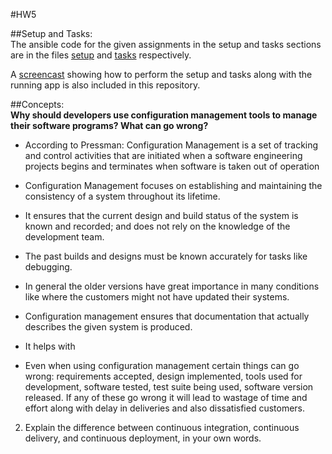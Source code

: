 #HW5   
   
##Setup and Tasks:   
The ansible code for the given assignments in the setup and tasks sections are in the files [setup](setup.yml) and [tasks](tasks.yml) respectively.    

A [screencast](https://youtu.be/yx4HeeMmK5o) showing how to perform the setup and tasks along with the running app is also included in this repository.   

##Concepts:   
**Why should developers use configuration management tools to manage their software programs? What can go wrong?**     

- According to Pressman: Configuration Management is a set of tracking and control activities that are initiated when a software engineering projects begins and terminates when software is taken out of operation
- Configuration Management focuses on establishing and maintaining the consistency of a system throughout its lifetime.   
- It ensures that the current design and build status of the system is known and recorded; and does not rely on the knowledge of the development team. 
- The past builds and designs must be known accurately for tasks like debugging. 
- In general the older versions have great importance in many conditions like where the customers might not have updated their systems. 
- Configuration management ensures that documentation that actually describes the given system is produced.
-  It helps with   
    
     
- Even when using configuration management certain things can go wrong:
requirements accepted, design implemented, tools used for development, software tested, test suite being used, software version released.
If any of these go wrong it will lead to wastage of time and effort along with delay in deliveries and also dissatisfied customers. 

2. Explain the difference between continuous integration, continuous delivery, and continuous deployment, in your own words.



